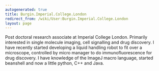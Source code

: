 ```yaml
---
autogenerated: true
title: Burgin.Imperial.College.London
redirect_from: /wiki/User:Burgin.Imperial.College.London
layout: page
---
```


Post doctoral research associate at Imperial College London. Primarily
interested in single molecule imaging, cell signalling and drug
discovery. I have recently started developing a liquid handling robot to
fit over a microscope, controlled by micro manager to do
immunofluorescence for drug discovery. I have knowledge of the ImageJ
macro language, started beanshell and now a little python, C++ and Java.
